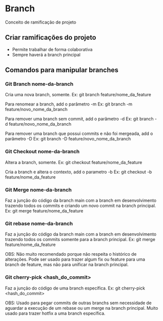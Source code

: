 # Branch

Conceito de ramificação de projeto

## Criar ramificações do projeto

* Permite trabalhar de forma colaborativa
* Sempre haverá a branch principal

## Comandos para manipular branches

### Git Branch nome-da-branch

Cria uma nova branch, somente.
Ex: git branch feature/nome_da_feature

Para renomear a branch, add o parâmetro -m
Ex: git branch -m feature/novo_nome_da_branch

Para remover uma branch sem commit, add o parâmetro -d
Ex: git branch -d feature/novo_nome_da_branch

Para remover uma branch que possui commits e não foi mergeada, add o parâmetro -D
Ex: git branch -D feature/novo_nome_da_branch

### Git Checkout nome-da-branch

Altera a branch, somente.
Ex: git checkout feature/nome_da_feature

Cria a branch e altera o contexto, add o parametro -b
Ex: git checkout -b feature/nome_da_feature

### Git Merge nome-da-branch

Faz a junção do código da branch main com a branch em desenvolvimento trazendo todos os commits e criando um novo commit na branch principal.
Ex: git merge feature/nome_da_feature

### Git rebase nome-da-branch

Faz a junção do código da branch main com a branch em desenvolvimento trazendo todos os commits somente para a branch principal.
Ex: git merge feature/nome_da_feature

OBS: Não muito recomendado porque não respeita o histórico de alterações. Pode ser usado para trazer algum fix ou feature para uma branch de feature, mas não para unificar na branch principal.

### Git cherry-pick <hash_do_commit>
Faz a junção do código de uma branch específica.
Ex: git cherry-pick <hash_do_commit>

OBS: Usado para pegar commits de outras branchs sem necessidade de aguardar a execução de um rebase ou um merge na branch principal. Muito usado para trazer hotfix a uma branch específica.
